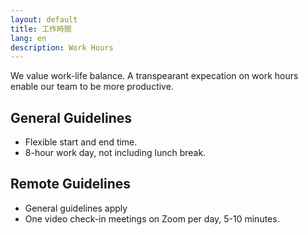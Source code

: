 ```yaml
---
layout: default
title: 工作時間
lang: en
description: Work Hours
---
```




We value work-life balance. A transpearant expecation on work hours enable our team to be more productive.

## General Guidelines
* Flexible start and end time.
* 8-hour work day, not including lunch break.

## Remote Guidelines
* General guidelines apply
* One video check-in meetings on Zoom per day, 5-10 minutes.
